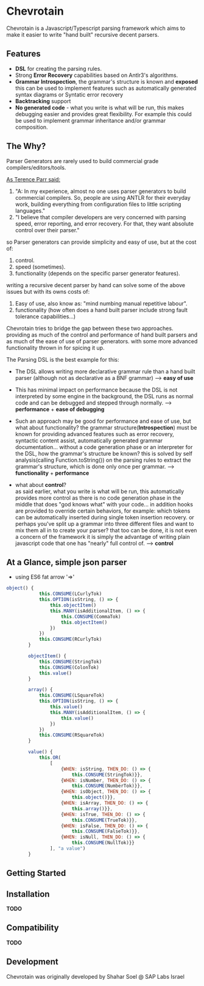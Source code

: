 Chevrotain
======

Chevrotain is a Javascript/Typescript parsing framework which aims to make it easier to write "hand built" recursive decent parsers.

Features
--------
  * **DSL** for creating the parsing rules.
  * Strong **Error Recovery** capabilities based on Antlr3's algorithms.
  * **Grammar Introspection**, the grammar's structure is known and **exposed** this can be used to implement features such as automatically generated syntax diagrams or Syntatic error recovery
  * **Backtracking** support 
  * **No generated code** - what you write is what will be run, this makes debugging easier and provides great flexibility. For example this could be used to implement grammar inheritance and/or grammar composition. 

The Why?
--------------
Parser Generators are rarely used to build commercial grade compilers/editors/tools.

[As Terence Parr said:](https://theantlrguy.atlassian.net/wiki/pages/viewpage.action?pageId=1900547) 
1. "A: In my experience, almost no one uses parser generators to build commercial compilers. So, people are using ANTLR for their everyday work, building everything from configuration files to little scripting languages."
2. "I believe that compiler developers are very concerned with parsing speed, error reporting, and error recovery. For that, they want absolute control over their parser."

so Parser generators can provide simplicity and easy of use, but at the cost of:
1. control.
2. speed (sometimes).
3. functionality (depends on the specific parser generator features).

writing a recursive decent parser by hand can solve some of the above issues but with its owns costs of:
1. Easy of use, also know as: "mind numbing manual repetitive labour".
2. functionality (how often does a hand built parser include strong fault tolerance capabilities...)

Chevrotain tries to bridge the gap between these two approaches.
providing as much of the control and performance of hand built parsers
and as much of the ease of use of parser generators.
with some more advanced functionality thrown in for spicing it up.


The Parsing DSL is the best example for this:

* The DSL allows writing more declarative grammar rule than a hand built parser (although not as declarative as a BNF grammar) --> **easy of use**
* This has minimal impact on performance because the DSL is not interpreted by some engine in the background,
  the DSL runs as normal code and can be debugged and stepped through normally. --> **performance** + **ease of debugging**
* Such an approach may be good for performance and ease of use, but what about functionality? 
  the grammar structure(**Introspection**) must be known for providing advanced features such as error recovery, 
  syntactic content assist, automatically generated grammar documentation... without a code generation phase or an interpreter for the DSL, 
  how the grammar's structure be known? this is solved by self analysis(calling Function.toString()) on the parsing rules to extract the grammar's structure,
  which is done only once per grammar. --> **functionality** + **performance**

* what about **control**?  
  as said earlier, what you write is what will be run, 
  this automatically provides more control as there is no code generation phase in the middle that does "god knows what" with your code... 
  in addition hooks are provided to override certain behaviors, for example: which tokens can be automatically inserted during single token insertion recovery.
  or perhaps you've split up a grammar into three different files and want to mix them all in to create your parser? that too can be done,
  it is not even a concern of the framework it is simply the advantage of writing plain javascript code that one has "nearly" full control of. --> **control**



At a Glance, simple json parser
---------------
* using ES6 fat arrow '=>'
```JavaScript
object() {
            this.CONSUME(LCurlyTok)
            this.OPTION(isString, () => {
                this.objectItem()
                this.MANY(isAdditionalItem, () => {
                    this.CONSUME(CommaTok)
                    this.objectItem()
                })
            })
            this.CONSUME(RCurlyTok)
        }

        objectItem() {
            this.CONSUME(StringTok)
            this.CONSUME(ColonTok)
            this.value()
        }

        array() {
            this.CONSUME(LSquareTok)
            this.OPTION(isString, () => {
                this.value()
                this.MANY(isAdditionalItem, () => {
                    this.value()
                })
            })
            this.CONSUME(RSquareTok)
        }

        value() {
            this.OR(
                [
                    {WHEN: isString, THEN_DO: () => {
                        this.CONSUME(StringTok)}},
                    {WHEN: isNumber, THEN_DO: () => {
                        this.CONSUME(NumberTok)}},
                    {WHEN: isObject, THEN_DO: () => {
                        this.object()}},
                    {WHEN: isArray, THEN_DO: () => {
                        this.array()}},
                    {WHEN: isTrue, THEN_DO: () => {
                        this.CONSUME(TrueTok)}},
                    {WHEN: isFalse, THEN_DO: () => {
                        this.CONSUME(FalseTok)}},
                    {WHEN: isNull, THEN_DO: () => {
                        this.CONSUME(NullTok)}}
                ], "a value")
        }
```



Getting Started
---------------



Installation
------------
**TODO**


Compatibility
-------------
**TODO**

Development
-----------
Chevrotain was originally developed by Shahar Soel @ SAP Labs Israel
